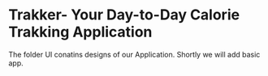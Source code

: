 # Trakker- Your Day-to-Day Calorie Trakking Application
The folder UI conatins designs of our Application.
Shortly we will add basic app.
